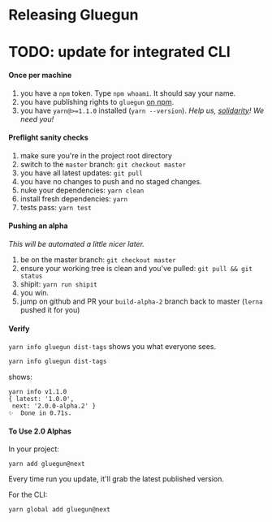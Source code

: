 # Releasing Gluegun

# TODO: update for integrated CLI

#### Once per machine

1. you have a `npm` token. Type `npm whoami`. It should say your name.
1. you have publishing rights to `gluegun` [on npm](https://www.npmjs.com/package/gluegun).
1. you have `yarn@>=1.1.0` installed (`yarn --version`). _Help us, [solidarity](https://github.com/infinitered/solidarity)! We need you!_

#### Preflight sanity checks

1. make sure you're in the project root directory
1. switch to the `master` branch: `git checkout master`
1. you have all latest updates: `git pull`
1. you have no changes to push and no staged changes.
1. nuke your dependencies: `yarn clean`
1. install fresh dependencies: `yarn`
1. tests pass: `yarn test`

#### Pushing an alpha

_This will be automated a little nicer later._

1. be on the master branch: `git checkout master`
1. ensure your working tree is clean and you've pulled: `git pull && git status`
1. shipit: `yarn run shipit`
1. you win.
1. jump on github and PR your `build-alpha-2` branch back to master (`lerna` pushed it for you)


#### Verify

`yarn info gluegun dist-tags` shows you what everyone sees.

```sh
yarn info gluegun dist-tags
```
shows:
```
yarn info v1.1.0
{ latest: '1.0.0',
 next: '2.0.0-alpha.2' }
✨  Done in 0.71s.
```

#### To Use 2.0 Alphas

In your project:

`yarn add gluegun@next`

Every time run you update, it'll grab the latest published version.

For the CLI:

`yarn global add gluegun@next`
